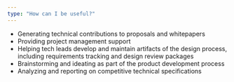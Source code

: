 ```yaml
---
type: "How can I be useful?"
---
```


* Generating technical contributions to proposals and whitepapers
* Providing project management support
* Helping tech leads develop and maintain artifacts of the design process, including requirements tracking and design review packages
* Brainstorming and ideating as part of the product development process
* Analyzing and reporting on competitive technical specifications
